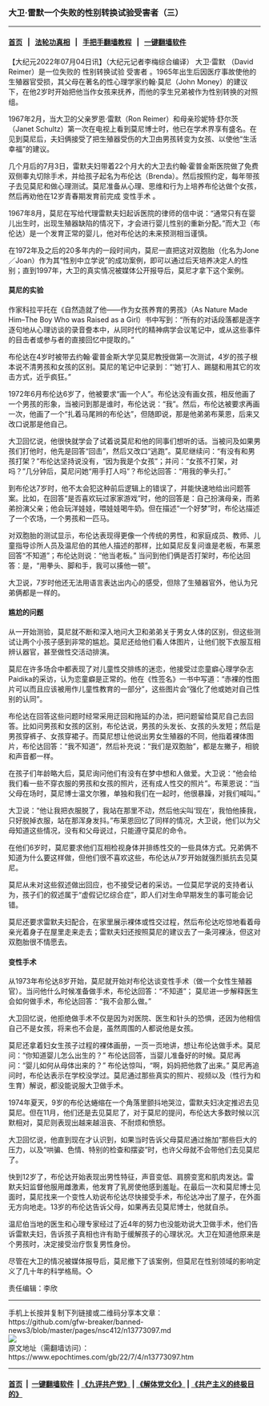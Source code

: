 ### 大卫·雷默一个失败的性别转换试验受害者（三）
------------------------

#### [首页](https://github.com/gfw-breaker/banned-news3/blob/master/README.md) &nbsp;&nbsp;|&nbsp;&nbsp; [法轮功真相](https://github.com/begood0513/basic/blob/master/README.md)  &nbsp;&nbsp;|&nbsp;&nbsp; [手把手翻墙教程](https://github.com/gfw-breaker/guides/wiki)  &nbsp;&nbsp;|&nbsp;&nbsp; [一键翻墙软件](https://github.com/gfw-breaker/nogfw/blob/master/README.md)  



<div><p>
 【大纪元2022年07月04日讯】（大纪元记者李梅综合编译）
 <ok href="https://www.epochtimes.com/gb/tag/%E5%A4%A7%E5%8D%AB%C2%B7%E9%9B%B7%E9%BB%98.html">
  大卫·雷默
 </ok>
 （David Reimer）是一位失败的
 <ok href="https://www.epochtimes.com/gb/tag/%E6%80%A7%E5%88%AB%E8%BD%AC%E6%8D%A2%E8%AF%95%E9%AA%8C.html">
  性别转换试验
 </ok>
 <ok href="https://www.epochtimes.com/gb/tag/%E5%8F%97%E5%AE%B3%E8%80%85.html">
  受害者
 </ok>
 。1965年出生后因医疗事故使他的生殖器官受损，其父母在著名的性心理学家约翰·莫尼（John Money）的建议下，在他2岁时开始把他当作女孩来抚养，而他的孪生兄弟被作为性别转换的对照组。
</p>
<p>
 1967年2月，当大卫的父亲罗恩·雷默（Ron Reimer）和母亲珍妮特·舒尔茨（Janet Schultz）第一次在电视上看到莫尼博士时，他已在学术界享有盛名。在见到莫尼后，夫妇俩接受了把生殖器受伤的大卫由男孩转变为女孩、以使他“生活幸福”的建议。
</p>
<p>
 几个月后的7月3日，雷默夫妇带着22个月大的大卫去约翰·霍普金斯医院做了免费双侧睾丸切除手术，并给孩子起名为布伦达（Brenda）。然后按照约定，每年带孩子去见莫尼和做心理测试。莫尼准备从心理、思维和行为上培养布伦达做个女孩，然后再劝他在12岁青春期发育前完成
 <ok href="https://www.epochtimes.com/gb/tag/%E5%8F%98%E6%80%A7%E6%89%8B%E6%9C%AF.html">
  变性手术
 </ok>
 。
</p>
<p>
 1967年8月，莫尼在写给代理雷默夫妇起诉医院的律师的信中说：“通常只有在婴儿出生时，出现生殖器缺陷的情况下，才会进行婴儿性别的重新分配。”而大卫（布伦达）是一个发育正常的婴儿，他对布伦达的未来预测相当谨慎。
</p>
<p>
 在1972年及之后的20多年内的一段时间内，莫尼一直把这对双胞胎（化名为Jone／Joan）作为其“性别中立学说”的成功案例，即可以通过后天培养决定人的性别；直到1997年，大卫的真实情况被媒体公开报导后，莫尼才拿下这个案例。
</p>
<h4>
 莫尼的实验
</h4>
<p>
 作家科拉平托在《自然造就了他——作为女孩养育的男孩》（As Nature Made Him–The Boy Who was Raised as a Girl）书中写到：“所有的对话段落都是逐字逐句地从心理访谈的录音誊本中，从同时代的精神病学会议笔记中，或从这些事件的目击者或参与者的直接回忆中提取的。”
</p>
<p>
 布伦达在4岁时被带去约翰·霍普金斯大学见莫尼教授做第一次测试，4岁的孩子根本说不清男孩和女孩的区别。莫尼的笔记中记录到：“‘她’打人、踢腿和用其它的攻击方式，近乎疯狂。”
</p>
<p>
 1972年6月布伦达6岁了，他被要求“画一个人”。布伦达没有画女孩，相反他画了一个男孩的形象，当被问到那是谁时，布伦达说：“我”。然后，布伦达被要求再画一次，他画了一个“扎着马尾辫的布伦达”，但随即说，那是他弟弟布莱恩，后来又改口说那是他自己。
</p>
<p>
 大卫回忆说，他很快就学会了试着说莫尼和他的同事们想听的话。当被问及如果男孩们打他时，他先是回答“回击”，然后又改口“逃跑”。莫尼继续问：“有没有和男孩打架？”布伦达坚持说没有，“因为我是个女孩”；并问：“女孩不打架，对吗？”几分钟后，莫尼问她“用手打人吗”？布伦达回答：“用我的拳头打。”
</p>
<p>
 到布伦达7岁时，他不太会犯这种前后逻辑上的错误了，并能快速地给出问题答案。比如，在回答“是否喜欢玩过家家游戏”时，他的回答是：自己扮演母亲，而弟弟扮演父亲；他会玩洋娃娃，喂娃娃喝牛奶。但在描述“一个好梦”时，布伦达描述了一个农场，一个男孩和一匹马。
</p>
<p>
 对双胞胎的测试显示，布伦达表现得更像一个传统的男性，和家庭成员、教师、儿童指导诊所人员及温尼伯的其他人描述的那样，比如莫尼反复问谁是老板，布莱恩回答“不知道”；布伦达则说：“他当老板。” 当问到他们俩是否打架时，布伦达回答：是，“用拳头、脚和手，我可以揍他一顿”。
</p>
<p>
 大卫说，7岁时他还无法用语言表达出内心的感受，但除了生殖器官外，他认为兄弟俩都是一样的。
</p>
<h4>
 尴尬的问题
</h4>
<p>
 从一开始测验，莫尼就不断和深入地问大卫和弟弟关于男女人体的区别，但这些测试让两个小孩子感到非常的尴尬。莫尼还给他们看人体图片，让他们脱下衣服互相辨认器官，甚至做性交活动排演。
</p>
<p>
 莫尼在许多场合中都表现了对儿童性交排练的迷恋，他接受过恋童癖心理学杂志Paidika的采访，认为恋童癖是正常的。他在《性签名》一书中写道：“赤裸的性图片可以而且应该被用作儿童性教育的一部分”，这些图片会“强化了他或她对自己性别的认同”。
</p>
<p>
 布伦达在回答这些问题时经常采用迂回和拖延的办法，把问题留给莫尼自己去回答。比如问男孩和女孩的区别，布伦达说，男孩的头发长、女孩的头发短；然后是男孩穿裤子、女孩穿裙子。而莫尼想让他说出男女生殖器的不同，他指着裸体图片，布伦达回答：“我不知道”，然后补充说：“我们是双胞胎”，都是左撇子，相貌和声音都一样。
</p>
<p>
 在孩子们年龄略大后，莫尼询问他们有没有在梦中想和人做爱。大卫说：“他会给我们看一些不穿衣服的男孩和女孩的照片，还有成人性交的照片”。布莱恩说：“当父母在场时，莫尼博士温文尔雅，单独和我们在一起时，他很暴躁，对我们喊叫。”
</p>
<p>
 大卫说：“他让我把衣服脱了，我站在那里不动，然后他尖叫‘现在’，我怕他揍我，只好脱掉衣服，站在那浑身发抖。”布莱恩回忆了同样的情况，大卫说，他们以为父母知道这些情况，没有和父母说过，只能遵守莫尼的命令。
</p>
<p>
 在他们6岁时，莫尼要求他们互相检视身体并排练性交的一些具体方式。兄弟俩不知道为什么要这样做，但他们很不喜欢这些，布伦达从7岁开始就强烈抵抗去见莫尼。
</p>
<p>
 莫尼从未对这些叙述做出回应，也不接受记者的采访。一位莫尼学说的支持者认为，孩子们的叙述属于“虚假记忆综合症”，即人们对生命早期发生的事可能会记错。
</p>
<p>
 莫尼还要求雷默夫妇配合，在家里展示裸体或性交过程，然后布伦达吃惊地看着母亲光着身子在屋里走来走去；雷默夫妇还按照莫尼的建议去了一条河裸泳，但这对双胞胎很不情愿去。
</p>
<h4>
 <ok href="https://www.epochtimes.com/gb/tag/%E5%8F%98%E6%80%A7%E6%89%8B%E6%9C%AF.html">
  变性手术
 </ok>
</h4>
<p>
 从1973年布伦达8岁开始，莫尼就开始对布伦达谈变性手术（做一个女性生殖器官）。当问他什么时候准备做手术，布伦达回答：“不知道”； 莫尼进一步解释医生会如何做手术，布伦达回答：“我不会那么做。”
</p>
<p>
 大卫回忆说，他拒绝做手术不仅是因为对医院、医生和针头的恐惧，还因为他相信自己不是女孩，将来也不会是，虽然周围的人都说他是女孩。
</p>
<p>
 莫尼还拿着妇女生孩子过程的裸体画册，一页一页地讲，想让布伦达做手术。莫尼问：“你知道婴儿怎么出生的？” 布伦达回答，当婴儿准备好的时候。莫尼再问：“婴儿如何从母体出来的？” 布伦达惊叫，“啊，妈妈把他救了出来。” 莫尼再追问时，布伦达表示在学校没学过。莫尼通过那些真实的照片、视频以及（性行为和生育）解说，都没能说服大卫做手术。
</p>
<p>
 1974年夏天，9岁的布伦达蜷缩在一个角落里颤抖地哭泣，雷默夫妇决定推迟去见莫尼。但在11月，他们还是去见莫尼了，对于莫尼的提问，布伦达大多数时候以沉默相对，莫尼则表现出越来越沮丧、不耐烦和愤怒。
</p>
<p>
 大卫回忆说，他直到现在才认识到，如果当时告诉父母莫尼通过施加“那些巨大的压力，以及“哄骗、色情、特别的检查和摆姿”时，也许父母就不会带他们去见莫尼了。
</p>
<p>
 快到12岁了，布伦达开始表现出男性特征，声音变低、肩膀变宽和肌肉发达。雷默夫妇监督他服用雌激素，他发育了乳房使他感到羞耻。在最后一次和莫尼博士见面时，莫尼找来一个变性人劝说布伦达尽快接受手术，布伦达冲出了屋子，在外面无方向地走。13岁的布伦达告诉父母，如果再去见莫尼博士，他就自杀。
</p>
<p>
 温尼伯当地的医生和心理专家经过了近4年的努力也没能劝说大卫做手术，他们告诉雷默夫妇，告诉孩子真相也许有助于缓解孩子的心理状况。大卫在知道他原来是个男孩时，决定接受治疗恢复男性身份。
</p>
<p>
 尽管在大卫的情况被媒体报导后，莫尼撤下了该案例，但莫尼在性别领域的影响定义了几十年的科学格局。◇
</p>
<p>
 责任编辑：李欣
</p>
</div>
<hr/>
手机上长按并复制下列链接或二维码分享本文章：<br/>
https://github.com/gfw-breaker/banned-news3/blob/master/pages/nsc412/n13773097.md <br/>
<a href='https://github.com/gfw-breaker/banned-news3/blob/master/pages/nsc412/n13773097.md'><img src='https://github.com/gfw-breaker/banned-news3/blob/master/pages/nsc412/n13773097.md.png'/></a> <br/>
原文地址（需翻墙访问）：https://www.epochtimes.com/gb/22/7/4/n13773097.htm


------------------------
#### [首页](https://github.com/gfw-breaker/banned-news3/blob/master/README.md) &nbsp;|&nbsp; [一键翻墙软件](https://github.com/gfw-breaker/nogfw/blob/master/README.md) &nbsp;| [《九评共产党》](https://github.com/gfw-breaker/9ping.md/blob/master/README.md#九评之一评共产党是什么) | [《解体党文化》](https://github.com/gfw-breaker/jtdwh.md/blob/master/README.md) | [《共产主义的终极目的》](https://github.com/gfw-breaker/gczydzjmd.md/blob/master/README.md)


<img src='http://gfw-breaker.win/banned-news3/pages/nsc412/n13773097.md' width='0px' height='0px'/>